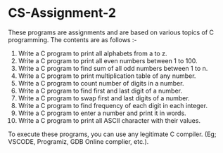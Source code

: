 # CS-Assignment-2
These programs are assignments and are based on various topics of C programming. The contents are as follows :-
1. Write a C program to print all alphabets from a to z. 
2. Write a C program to print all even numbers between 1 to 100. 
3. Write a C program to find sum of all odd numbers between 1 to n. 
4. Write a C program to print multiplication table of any number. 
5. Write a C program to count number of digits in a number. 
6. Write a C program to find first and last digit of a number. 
7. Write a C program to swap first and last digits of a number. 
8. Write a C program to find frequency of each digit in each integer. 
9. Write a C program to enter a number and print it in words. 
10. Write a C program to print all ASCII character with their values.

To execute these programs, you can use any legitimate C compiler. (Eg; VSCODE, Programiz, GDB Online complier, etc.).
